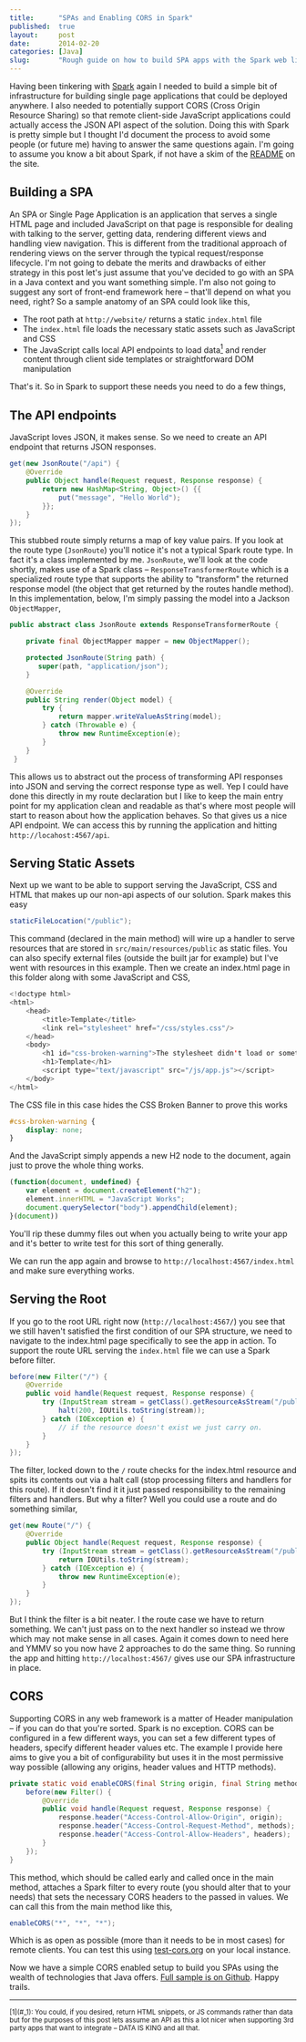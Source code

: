 ```yaml
---
title:      "SPAs and Enabling CORS in Spark"
published:  true
layout:     post
date:       2014-02-20
categories: [Java]
slug:       "Rough guide on how to build SPA apps with the Spark web library"
---
```


Having been tinkering with [Spark](http://sparkjava.com) again I needed to build a simple bit of infrastructure for building single page applications that could be deployed anywhere. I also needed to potentially support CORS (Cross Origin Resource Sharing) so that remote client-side JavaScript applications could actually access the JSON API aspect of the solution. Doing this with Spark is pretty simple but I thought I'd document the process to avoid some people (or future me) having to answer the same questions again. I'm going to assume you know a bit about Spark, if not have a skim of the [README](http://sparkjava.com/readme.html) on the site.

## Building a SPA

An SPA or Single Page Application is an application that serves a single HTML page and included JavaScript on that page is responsible for dealing with talking to the server, getting data, rendering different views and handling view navigation. This is different from the traditional approach of rendering views on the server through the typical request/response lifecycle. I'm not going to debate the merits and drawbacks of either strategy in this post let's just assume that you've decided to go with an SPA in a Java context and you want something simple. I'm also not going to suggest any sort of front-end framework here – that'll depend on what you need, right? So a sample anatomy of an SPA could look like this,

- The root path at `http://website/` returns a static `index.html` file
- The `index.html` file loads the necessary static assets such as JavaScript and CSS
- The JavaScript calls local API endpoints to load data<a name="_1"></a>[<sup>1</sup>](#1) and render content through client side templates or straightforward DOM manipulation

That's it. So in Spark to support these needs you need to do a few things,

## The API endpoints

JavaScript loves JSON, it makes sense. So we need to create an API endpoint that returns JSON responses.

```java
get(new JsonRoute("/api") {
    @Override
    public Object handle(Request request, Response response) {
        return new HashMap<String, Object>() {{
            put("message", "Hello World");
        }};
    }
});
```

This stubbed route simply returns a map of key value pairs. If you look at the route type (`JsonRoute`) you'll notice it's not a typical Spark route type. In fact it's a class implemented by me. `JsonRoute`, we'll look at the code shortly, makes use of a Spark class – `ResponseTransformerRoute` which is a specialized route type that supports the ability to "transform" the returned response model (the object that get returned by the routes handle method). In this implementation, below, I'm simply passing the model into a Jackson `ObjectMapper`,

```java
public abstract class JsonRoute extends ResponseTransformerRoute {

    private final ObjectMapper mapper = new ObjectMapper();

    protected JsonRoute(String path) {
       super(path, "application/json");
    }

    @Override
    public String render(Object model) {
        try {
            return mapper.writeValueAsString(model);
        } catch (Throwable e) {
            throw new RuntimeException(e);
        }
    } 
 }
 ```

This allows us to abstract out the process of transforming API responses into JSON and serving the correct response type as well. Yep I could have done this directly in my route declaration but I like to keep the main entry point for my application clean and readable as that's where most people will start to reason about how the application behaves. So that gives us a nice API endpoint. We can access this by running the application and hitting `http://locahost:4567/api`.

## Serving Static Assets

Next up we want to be able to support serving the JavaScript, CSS and HTML that makes up our non-api aspects of our solution. Spark makes this easy

```java
staticFileLocation("/public");
```

This command (declared in the main method) will wire up a handler to serve resources that are stored in `src/main/resources/public` as static files. You can also specify external files (outside the built jar for example) but I've went with resources in this example. Then we create an index.html page in this folder along with some JavaScript and CSS,

```java
<!doctype html>
<html>
    <head>
        <title>Template</title>
        <link rel="stylesheet" href="/css/styles.css"/>
    </head>
    <body>
        <h1 id="css-broken-warning">The stylesheet didn't load or something, maybe</h1>
        <h1>Template</h1>
        <script type="text/javascript" src="/js/app.js"></script>
    </body>
</html>
```

The CSS file in this case hides the CSS Broken Banner to prove this works

```css
#css-broken-warning {
    display: none;
}
```
And the JavaScript simply appends a new H2 node to the document, again just to prove the whole thing works.

```javascript
(function(document, undefined) {
    var element = document.createElement("h2");
    element.innerHTML = "JavaScript Works";
    document.querySelector("body").appendChild(element);
}(document))
```

You'll rip these dummy files out when you actually being to write your app and it's better to write test for this sort of thing generally.

We can run the app again and browse to `http://localhost:4567/index.html` and make sure everything works.

## Serving the Root

If you go to the root URL right now (`http://localhost:4567/`) you see that we still haven't satisfied the first condition of our SPA structure, we need to navigate to the index.html page specifically to see the app in action. To support the route URL serving the `index.html` file we can use a Spark before filter.

```java
before(new Filter("/") {
    @Override
    public void handle(Request request, Response response) {
        try (InputStream stream = getClass().getResourceAsStream("/public/index.html")) {
            halt(200, IOUtils.toString(stream));
        } catch (IOException e) {
            // if the resource doesn't exist we just carry on.
        }
    }
});
```

The filter, locked down to the `/` route checks for the index.html resource and spits its contents out via a halt call (stop processing filters and handlers for this route). If it doesn't find it it just passed responsibility to the remaining filters and handlers. But why a filter? Well you could use a route and do something similar,

```java
get(new Route("/") {
    @Override
    public Object handle(Request request, Response response) {
        try (InputStream stream = getClass().getResourceAsStream("/public/index.html")) {
            return IOUtils.toString(stream);
        } catch (IOException e) {
            throw new RuntimeException(e);
        }
    }
});
```

But I think the filter is a bit neater. I the route case we have to return something. We can't just pass on to the next handler so instead we throw which may not make sense in all cases. Again it comes down to need here and YMMV so you now have 2 approaches to do the same thing. So running the app and hitting `http://localhost:4567/` gives use our SPA infrastructure in place.

## CORS

Supporting CORS in any web framework is a matter of Header manipulation – if you can do that you're sorted. Spark is no exception. CORS can be configured in a few different ways, you can set a few different types of headers, specify different header values etc. The example I provide here aims to give you a bit of configurability but uses it in the most permissive way possible (allowing any origins, header values and HTTP methods).

```java
private static void enableCORS(final String origin, final String methods, final String headers) {
    before(new Filter() {
        @Override
        public void handle(Request request, Response response) {
            response.header("Access-Control-Allow-Origin", origin);
            response.header("Access-Control-Request-Method", methods);
            response.header("Access-Control-Allow-Headers", headers);
        }
    });
}
```

This method, which should be called early and called once in the main method, attaches a Spark filter to every route (you should alter that to your needs) that sets the necessary CORS headers to the passed in values. We can call this from the main method like this,

```java
enableCORS("*", "*", "*");
```

Which is as open as possible (more than it needs to be in most cases) for remote clients. You can test this using [test-cors.org](http://client.cors-api.appspot.com/client) on your local instance.

Now we have a simple CORS enabled setup to build you SPAs using the wealth of technologies that Java offers. [Full sample is on Github](https://github.com/kouphax/spark-spa). Happy trails.

<hr/>
<sup><a name="1"></a>[1](#_1): You could, if you desired, return HTML snippets, or JS commands rather than data but for the purposes of this post lets assume an API as this a lot nicer when supporting 3rd party apps that want to integrate – DATA IS KING and all that.